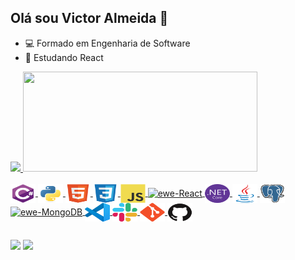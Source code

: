 ## Olá sou Victor Almeida 🤖

- 💻 Formado em Engenharia de Software
- 🌱 Estudando React

<div>
  <link rel="stylesheet" href="https://cdn.jsdelivr.net/gh/devicons/devicon@v2.13.0/devicon.min.css">
  <a href="https://github.com/VictorFAL">
  <img height="160em" src="https://github-readme-stats.vercel.app/api?username=VictorFAL&show_icons=true&theme=vue-dark&include_all_commits=true&count_private=true"/>
  <img height="160em" width="375em" src="https://github-readme-stats.vercel.app/api/top-langs/?username=VictorFAL&layout=compact&langs_count=7&theme=vue-dark"/>
</div>
  
<div style="display: inline_block"><br>
  <i class="devicon-html5-plain colored"></i>
  <img align="center" alt="ewe-C#" height="30" width="40" src="https://raw.githubusercontent.com/devicons/devicon/master/icons/csharp/csharp-original.svg">
  <img align="center" alt="ewe-Python" height="30" width="40" src="https://raw.githubusercontent.com/devicons/devicon/master/icons/python/python-original.svg">
  <img align="center" alt="ewe-HTML" height="30" width="40" src="https://raw.githubusercontent.com/devicons/devicon/master/icons/html5/html5-original.svg">
  <img align="center" alt="ewe-CSS" height="30" width="40" src="https://raw.githubusercontent.com/devicons/devicon/master/icons/css3/css3-original.svg">
  <img align="center" alt="ewe-Js" height="30" width="40" src="https://raw.githubusercontent.com/devicons/devicon/master/icons/javascript/javascript-original.svg">
  <img align="center" alt="ewe-React" height="30" width="40" src="https://cdn.jsdelivr.net/gh/devicons/devicon@latest/icons/react/react-original.svg" />
  <img align="center" alt="ewe-DotNet" height="30" width="40" src="https://raw.githubusercontent.com/devicons/devicon/master/icons/dotnetcore/dotnetcore-original.svg">
  <img align="center" alt="ewe-Java" height="30" width="40" src="https://raw.githubusercontent.com/devicons/devicon/master/icons/java/java-original.svg">
  <img align="center" alt="ewe-Postgresql" height="30" width="40" src="https://raw.githubusercontent.com/devicons/devicon/master/icons/postgresql/postgresql-original.svg">
  <img align="center" alt="ewe-MongoDB" height="30" width="40" src="https://cdn.jsdelivr.net/gh/devicons/devicon@latest/icons/mongodb/mongodb-original.svg" />
  <img align="center" alt="ewe-VScode" height="30" width="40" src="https://raw.githubusercontent.com/devicons/devicon/master/icons/vscode/vscode-original.svg">
  <img align="center" alt="ewe-Slack" height="30" width="40" src="https://raw.githubusercontent.com/devicons/devicon/master/icons/slack/slack-original.svg">
  <img align="center" alt="ewe-Git" height="30" width="40" src="https://raw.githubusercontent.com/devicons/devicon/master/icons/git/git-original.svg">
  <img align="center" alt="ewe-GitHub" height="30" width="40" src="https://raw.githubusercontent.com/devicons/devicon/master/icons/github/github-original.svg">
</div>
  
##

<div> 
  <a href = "mailto:victorfalmeida12@gmail.com"><img src="https://img.shields.io/badge/-Gmail-%23333?style=for-the-badge&logo=gmail&logoColor=white" target="_blank"></a>
  <a href="https://www.linkedin.com/in/victor-falmeida" target="_blank"><img src="https://img.shields.io/badge/-LinkedIn-%230077B5?style=for-the-badge&logo=linkedin&logoColor=white" target="_blank"></a>
</div>
  
<!--
- 👯 I’m looking to collaborate on ...
- 🤔 I’m looking for help with ...
- 💬 Ask me about ...
- 📫 How to reach me: ...
- ⚡ Fun fact: ...
-->
